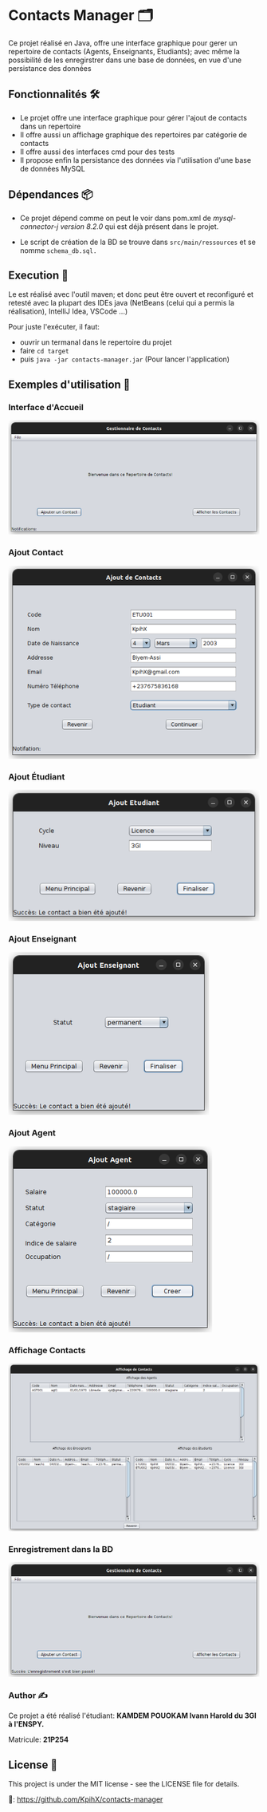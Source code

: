 # Contacts Manager 🗂️

Ce projet réalisé en Java, offre une interface graphique pour gerer un repertoire de contacts (Agents, Enseignants, Etudiants); avec même la possibilité de les enregirstrer dans une base de données, en vue d'une persistance des données

## Fonctionnalités 🛠️

- Le projet offre une interface graphique pour gérer l'ajout de contacts dans un repertoire
- Il offre aussi un affichage graphique des repertoires par catégorie de contacts
- Il offre aussi des interfaces cmd pour des tests
- Il propose enfin la persistance des données via l'utilisation d'une base de données MySQL

## Dépendances 📦

- Ce projet dépend comme on peut le voir dans pom.xml de *mysql-connector-j version 8.2.0* qui est déjà présent dans le projet.

- Le script de création de la BD se trouve dans `src/main/ressources` et se nomme `schema_db.sql.`

## Execution 🚀

Le est réalisé avec l'outil maven; et donc peut être ouvert et reconfiguré et retesté avec la plupart des IDEs java (NetBeans (celui qui a permis la réalisation), IntelliJ Idea, VSCode ...)

Pour juste l'exécuter, il faut:

- ouvrir un termanal dans le repertoire du projet
- faire `cd target`
- puis `java -jar contacts-manager.jar` (Pour lancer l'application)

## Exemples d'utilisation 🚀

### Interface d'Accueil

![1711974528503](image/README/1711974528503.png)

### Ajout Contact

![adding_contact](src/test/results/images/adding_contact.png)

### Ajout Étudiant

![adding student](src/test/results/images/adding_student.png)

### Ajout Enseignant

![adding_teacher](src/test/results/images/adding_teacher.png)

### Ajout Agent

![adding_agent](src/test/results/images/adding_agent.png)

### Affichage Contacts

![1711974722104](image/README/1711974722104.png)

### Enregistrement dans la BD

![saving](src/test/results/images/saving.png)

### Author ✍️

Ce projet a été réalisé l'étudiant: **KAMDEM POUOKAM Ivann Harold du 3GI à l'ENSPY.** 

Matricule: **21P254**

## License 📄

This project is under the MIT license - see the LICENSE file for details.

🔗: https://github.com/KpihX/contacts-manager

